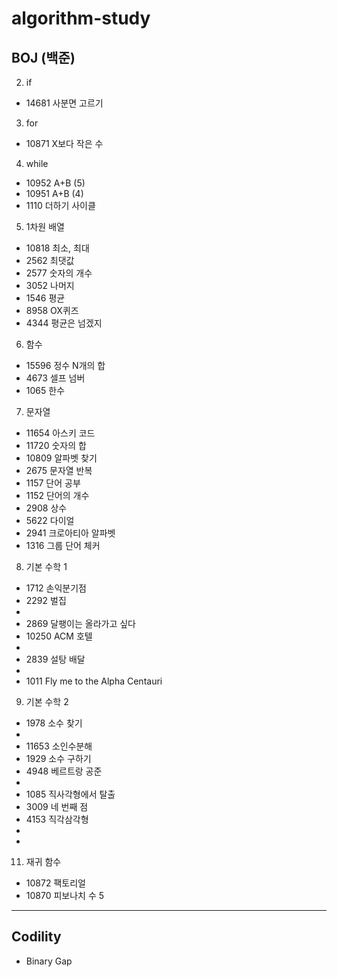 # algorithm-study

## BOJ (백준)
2. if
  * 14681   사분면 고르기
3. for
  * 10871   X보다 작은 수
4. while
  * 10952   A+B (5)
  * 10951   A+B (4)
  * 1110    더하기 사이클
5. 1차원 배열
  * 10818   최소, 최대
  * 2562    최댓값
  * 2577    숫자의 개수
  * 3052    나머지
  * 1546    평균
  * 8958    OX퀴즈
  * 4344    평균은 넘겠지
6. 함수
  * 15596   정수 N개의 합
  * 4673    셀프 넘버
  * 1065    한수
7. 문자열
  * 11654   아스키 코드
  * 11720   숫자의 합	
  * 10809   알파벳 찾기	
  * 2675    문자열 반복
  * 1157    단어 공부	
  * 1152    단어의 개수
  * 2908    상수
  * 5622    다이얼
  * 2941    크로아티아 알파벳
  * 1316    그룹 단어 체커
8. 기본 수학 1
  * 1712    손익분기점
  * 2292    벌집
  * 
  * 2869    달팽이는 올라가고 싶다
  * 10250	  ACM 호텔
  *
  * 2839	  설탕 배달
  * 
  * 1011	  Fly me to the Alpha Centauri
9. 기본 수학 2
  * 1978	  소수 찾기
  * 
  * 11653	  소인수분해
  * 1929	  소수 구하기
  * 4948	  베르트랑 공준
  * 
  * 1085	  직사각형에서 탈출
  * 3009	  네 번째 점
  * 4153	  직각삼각형
  * 
  * 
11. 재귀 함수
  * 10872	  팩토리얼
  * 10870	  피보나치 수 5
***
## Codility
* Binary Gap

